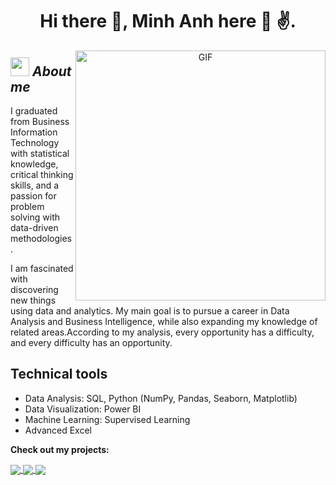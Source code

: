 <h1 align="center">Hi there 👋, Minh Anh here 🌻 ✌️. 
</h1>

<a target="_blank" align="center">
  <img align="right" top="900" height="400" width="400" alt="GIF" src="https://media1.giphy.com/media/h8RDGogSns9wpOJFzR/giphy.gif?cid=ecf05e47wks48nptxhko9f0mytot0premvye82r5xd4pctxo&ep=v1_gifs_related&rid=giphy.gif&ct=g">
</a>

## <img src="https://media.giphy.com/media/ObNTw8Uzwy6KQ/giphy.gif" width="30px">&nbsp;***About me***
I graduated from Business Information Technology with statistical knowledge, critical thinking skills, and a passion for problem solving with data-driven methodologies.

I am fascinated with discovering new things using data and analytics. My main goal is to pursue a career in Data Analysis and Business Intelligence, while also expanding my knowledge of related areas.According to my analysis, every opportunity has a difficulty, and every difficulty has an opportunity.
## Technical tools
- Data Analysis: SQL, Python (NumPy, Pandas, Seaborn, Matplotlib)
- Data Visualization: Power BI
- Machine Learning: Supervised Learning
- Advanced Excel


__Check out my projects:__

<a href="https://github.com/MinhAnh99/Python_Cohort-Analysis">
  <!-- Change the `github-readme-stats.anuraghazra1.vercel.app` to `github-readme-stats.vercel.app`  -->
  <img align="center" src="https://github-readme-stats.vercel.app/api/pin/?username=MinhAnh99&repo=Python_Cohort-Analysis&theme=solarized-light" />
</a> 

<a href="https://github.com/MinhAnh99/Python_RFM_Analysis">
  <!-- Change the `github-readme-stats.anuraghazra1.vercel.app` to `github-readme-stats.vercel.app`  -->
  <img align="center" src="https://github-readme-stats.vercel.app/api/pin/?username=MinhAnh99&repo=Python_RFM_Analysis&theme=solarized-light" />
</a> 

<a href="https://github.com/MinhAnh99/SQL_Explore_E-Commerce_Dataset">
  <!-- Change the `github-readme-stats.anuraghazra1.vercel.app` to `github-readme-stats.vercel.app`  -->
  <img align="center" src="https://github-readme-stats.vercel.app/api/pin/?username=MinhAnh99&repo=SQL_Explore_E-Commerce_Dataset&theme=solarized-light" />
</a> 




